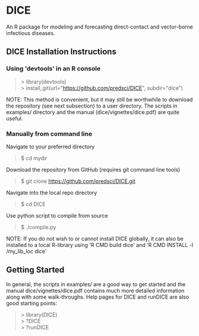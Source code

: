 # DICE
An R package for modeling and forecasting direct-contact and vector-borne infectious diseases.

## DICE Installation Instructions

### Using 'devtools' in an R console
>\> library(devtools)  
>\> install_git(url="https://github.com/predsci/DICE", subdir="dice")  

NOTE: This method is convenient, but it may still be worthwhile to download the 
repository (see next subsection) to a user directory. The scripts in examples/ 
directory and the manual (dice/vignettes/dice.pdf) are quite useful.

### Manually from command line
Navigate to your preferred directory  

> $ cd mydir  

Download the repository from GitHub (requires git command line tools)  

> $ git clone https://github.com/predsci/DICE.git

Navigate into the local repo directory  

> $ cd DICE

Use python script to compile from source  

> $ ./compile.py

NOTE: If you do not wish to or cannot install DICE globally, it can also be installed 
to a local R-library using 'R CMD build dice' and 'R CMD INSTALL -l /my_lib_loc dice'

## Getting Started
In general, the scripts in examples/ are a good way to get started and the manual 
dice/vignettes/dice.pdf contains much more detailed information along with some 
walk-throughs. Help pages for DICE and runDICE are also good starting points:  

> \> library(DICE)  
> \> ?DICE  
> \> ?runDICE  

